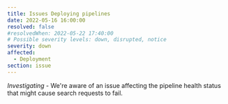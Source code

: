 ```yaml
---
title: Issues Deploying pipelines
date: 2022-05-16 16:00:00
resolved: false
#resolvedWhen: 2022-05-22 17:40:00
# Possible severity levels: down, disrupted, notice
severity: down
affected:
  - Deployment
section: issue
---
```


*Investigating* - We're aware of an issue affecting the pipeline health status that might cause search requests to fail.
